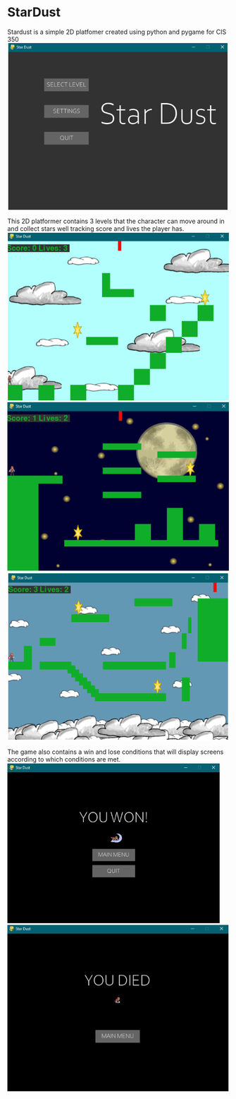# StarDust
Stardust is a simple 2D platfomer created using python and pygame for CIS 350
![Main Menu](https://github.com/Gogginja/NewH/blob/master/docs/assets/main.PNG)


This 2D platformer contains 3 levels that the character can move around in and collect stars
well tracking score and lives the player has.
![Level1](https://github.com/Gogginja/NewH/blob/master/docs/assets/level1.PNG)
![Level2](https://github.com/Gogginja/NewH/blob/master/docs/assets/level2.PNG)
![Level3](https://github.com/Gogginja/NewH/blob/master/docs/assets/level3.PNG)


The game also contains a win and lose conditions that will display screens according to which
conditions are met.
![win](https://github.com/Gogginja/NewH/blob/master/docs/assets/win.PNG)
![death](https://github.com/Gogginja/NewH/blob/master/docs/assets/death.PNG)

